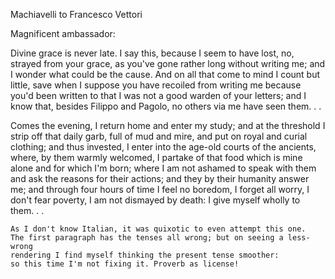 Machiavelli to Francesco Vettori

Magnificent ambassador:

Divine grace is never late. I say this, because I seem to have lost,
no, strayed from your grace, as you've gone rather long without
writing me; and I wonder what could be the cause. And on all that come
to mind I count but little, save when I suppose you have recoiled from
writing me because you'd been written to that I was not a good warden
of your letters; and I know that, besides Filippo and Pagolo, no
others via me have seen them. . .

Comes the evening, I return home and enter my study; and at the
threshold I strip off that daily garb, full of mud and mire, and put
on royal and curial clothing; and thus invested, I enter into the
age-old courts of the ancients, where, by them warmly welcomed, I
partake of that food which is mine alone and for which I'm born; where
I am not ashamed to speak with them and ask the reasons for their
actions; and they by their humanity answer me; and through four hours
of time I feel no boredom, I forget all worry, I don't fear poverty, I
am not dismayed by death: I give myself wholly to them. . .

```
As I don't know Italian, it was quixotic to even attempt this one.
The first paragraph has the tenses all wrong; but on seeing a less-wrong
rendering I find myself thinking the present tense smoother:
so this time I'm not fixing it. Proverb as license!
```
